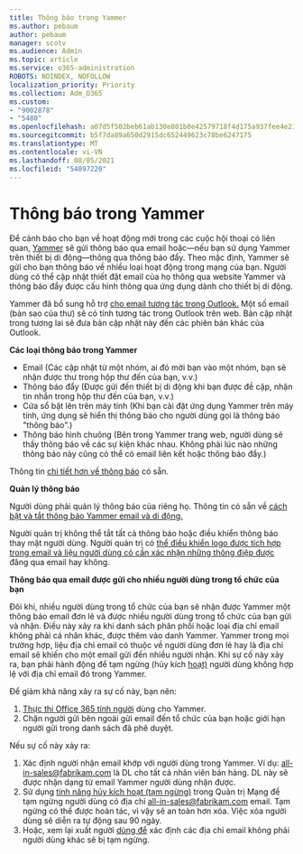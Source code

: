 ```yaml
---
title: Thông báo trong Yammer
ms.author: pebaum
author: pebaum
manager: scotv
ms.audience: Admin
ms.topic: article
ms.service: o365-administration
ROBOTS: NOINDEX, NOFOLLOW
localization_priority: Priority
ms.collection: Adm_O365
ms.custom:
- "9002878"
- "5480"
ms.openlocfilehash: a07d5f502beb61ab130e801b0e42579718f4d175a937fee4e21ab9f7339dbffd
ms.sourcegitcommit: b5f7da89a650d2915dc652449623c78be6247175
ms.translationtype: MT
ms.contentlocale: vi-VN
ms.lasthandoff: 08/05/2021
ms.locfileid: "54097220"
---
```

# <a name="notifications-in-yammer"></a>Thông báo trong Yammer

Để cảnh báo cho bạn về hoạt động mới trong các cuộc hội thoại có liên quan, [Yammer](https://support.microsoft.com/en-gb/office/enable-or-disable-yammer-email-and-phone-notifications-93e530e0-189f-4768-8f28-7683d48cc996) sẽ gửi thông báo qua email hoặc—nếu bạn sử dụng Yammer trên thiết bị di động—thông qua thông báo đẩy. Theo mặc định, Yammer sẽ gửi cho bạn thông báo về nhiều loại hoạt động trong mạng của bạn. Người dùng có thể cập nhật thiết đặt email của họ thông qua website Yammer và thông báo đẩy được cấu hình thông qua ứng dụng dành cho thiết bị di động. 

Yammer đã bổ sung hỗ trợ [cho email tương tác trong Outlook.](https://techcommunity.microsoft.com/t5/outlook-blog/interactive-yammer-emails-in-outlook-on-the-web-are-here/ba-p/1209420) Một số email (bản sao của thư) sẽ có tính tương tác trong Outlook trên web. Bản cập nhật trong tương lai sẽ đưa bản cập nhật này đến các phiên bản khác của Outlook.

**Các loại thông báo trong Yammer**

- Email (Các cập nhật từ một nhóm, ai đó mời bạn vào một nhóm, bạn sẽ nhận được thư trong hộp thư đến của bạn, v.v.)
- Thông báo đẩy (Được gửi đến thiết bị di động khi bạn được đề cập, nhận tin nhắn trong hộp thư đến của bạn, v.v.)
- Cửa sổ bật lên trên máy tính (Khi bạn cài đặt ứng dụng Yammer trên máy tính, ứng dụng sẽ hiển thị thông báo cho người dùng gọi là thông báo "thông báo".)
- Thông báo hình chuông (Bên trong Yammer trang web, người dùng sẽ thấy thông báo về các sự kiện khác nhau. Không phải lúc nào những thông báo này cũng có thể có email liên kết hoặc thông báo đẩy.)

Thông tin [chi tiết hơn về thông báo](https://support.microsoft.com/en-gb/office/enable-or-disable-yammer-email-and-phone-notifications-93e530e0-189f-4768-8f28-7683d48cc996) có sẵn.

**Quản lý thông báo**

Người dùng phải quản lý thông báo của riêng họ. Thông tin có sẵn về [cách bật và tắt thông báo Yammer email và di động.](https://support.microsoft.com/en-gb/office/enable-or-disable-yammer-email-and-phone-notifications-93e530e0-189f-4768-8f28-7683d48cc996) 

Người quản trị không thể tắt tất cả thông báo hoặc điều khiển thông báo thay mặt người dùng. Người quản trị có [thể điều khiển logo được tích hợp trong email và liệu người dùng có cần xác nhận những thông điệp được](https://docs.microsoft.com/yammer/configure-your-yammer-network/configure-email-and-yammer) đăng qua email hay không.

**Thông báo qua email được gửi cho nhiều người dùng trong tổ chức của bạn**

Đôi khi, nhiều người dùng trong tổ chức của bạn sẽ nhận được Yammer một thông báo email đơn lẻ và được nhiều người dùng trong tổ chức của bạn gửi và nhận. Điều này xảy ra khi danh sách phân phối hoặc loại địa chỉ email không phải cá nhân khác, được thêm vào danh Yammer. Yammer trong mọi trường hợp, liệu địa chỉ email có thuộc về người dùng đơn lẻ hay là địa chỉ email sẽ khiến cho một email gửi đến nhiều người nhận. Khi sự cố này xảy ra, bạn phải hành động để tạm ngừng (hủy kích [hoạt)](https://docs.microsoft.com/yammer/manage-yammer-users/add-block-or-remove-users#remove-users) người dùng không hợp lệ với địa chỉ email đó trong Yammer. 

Để giảm khả năng xảy ra sự cố này, bạn nên:

1. [Thực thi Office 365 tính người](https://docs.microsoft.com/yammer/configure-your-yammer-network/enforce-office-365-identity) dùng cho Yammer.
2. Chặn người gửi bên ngoài gửi email đến tổ chức của bạn hoặc giới hạn người gửi trong danh sách đã phê duyệt.

Nếu sự cố này xảy ra:

1. Xác định người nhận email khớp với người dùng trong Yammer. Ví dụ: all-in-sales@fabrikam.com là DL cho tất cả nhân viên bán hàng. DL này sẽ được nhận dạng từ email Yammer người dùng nhận được.
2. Sử dụng [tính năng hủy kích hoạt (tạm ngừng)](https://docs.microsoft.com/yammer/manage-yammer-users/add-block-or-remove-users#remove-users) trong Quản trị Mạng để tạm ngừng người dùng có địa chỉ all-in-sales@fabrikam.com email. Tạm ngừng có thể được hoàn tác, vì vậy sẽ an toàn hơn xóa. Việc xóa người dùng sẽ diễn ra tự động sau 90 ngày.
3. Hoặc, xem lại xuất người [dùng để](https://docs.microsoft.com/yammer/manage-security-and-compliance/export-yammer-enterprise-data#ExportUsers) xác định các địa chỉ email không phải người dùng khác sẽ bị tạm ngừng.
